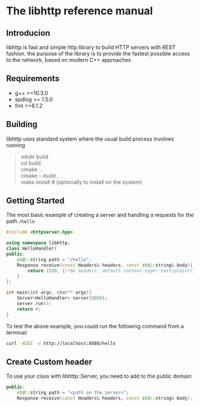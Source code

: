 # The libhttp reference manual

## Introducion

libhttp is fast and simple http library to build HTTP servers with REST fashion. the purpose of the library is to
provide the fastest possible access to the network, based on modern C++ approaches

## Requirements

- g++ >=10.3.0
- spdlog >= 1.5.0
- fmt >=6.1.2

## Building

libhttp uses standard system where the usual build process involves running

> mkdir build \
> cd build \
> cmake .. \
> cmake --build . \
> make install # (optionally to install on the system)

## Getting Started

The most basic example of creating a server and handling a requests for the path `/hello`

```c++
#include <httpserver.hpp>

using namespace libhttp;
class HelloHandler{
public:
	std::string path = "/hello";
	Response receive(const Headers& headers, const std::string& body){
		return {200, {/*No headers. default content-type: text/plain*/}, "Hello world!!"};
	}
};

int main(int argc, char** argv){
	Server<HelloHandler> server{8080};
	server.run();
	return 0;
}
```

To test the above example, you could run the following command from a terminal:

``` bash
curl -XGET -v http://localhost:8080/hello
```

## Create Custom header

To use your class with libhttp::Server, you need to add to the public domain:

```c++
public:
    std::string path = "<path on the server>";
    Response receive(const Headers& headers, const std::string& body);
```



